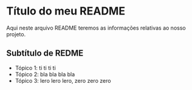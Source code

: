 # Título do meu README

Aqui neste arquivo README teremos as informações relativas ao nosso projeto.

## Subtítulo de REDME 

- Tópico 1: ti ti ti ti
- Tópico 2: bla bla bla bla 
- Tópico 3: lero lero lero, zero zero zero